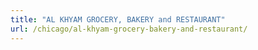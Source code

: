 ```yaml
---
title: "AL KHYAM GROCERY, BAKERY and RESTAURANT"
url: /chicago/al-khyam-grocery-bakery-and-restaurant/
---
```


